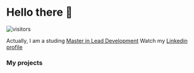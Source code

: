 
# Hello there 👋
![visitors](https://visitor-badge.laobi.icu/badge?page_id=Thibaudkhan.Thibaudkhan)

Actually, I am a studing [Master in Lead Development](https://codingfactory.fr/nos-formations/master-lead-development/) 
Watch my [Linkedin profile](https://www.linkedin.com/in/thibaud-roussel-9b612a164/)

### __My projects__ ###


  



